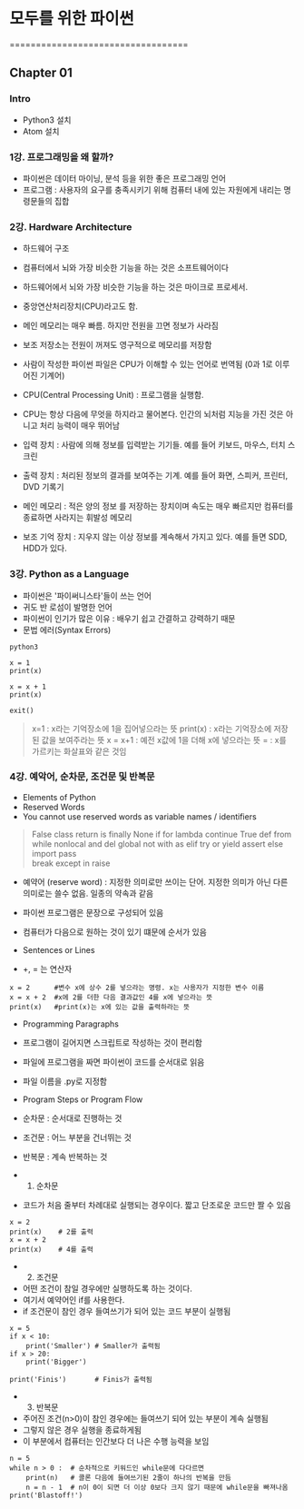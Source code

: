 # 모두를 위한 파이썬

==================================

## Chapter 01


### Intro

- Python3 설치
- Atom 설치


### 1강. 프로그래밍을 왜 할까?

- 파이썬은 데이터 마이닝, 분석 등을 위한 좋은 프로그래밍 언어
- 프로그램 : 사용자의 요구를 충족시키기 위해 컴퓨터 내에 있는 자원에게 내리는 명령문들의 집합


### 2강. Hardware Architecture

- 하드웨어 구조
- 컴퓨터에서 뇌와 가장 비슷한 기능을 하는 것은 소프트웨어이다
- 하드웨어에서 뇌와 가장 비슷한 기능을 하는 것은 마이크로 프로세서. 
- 중앙연산처리장치(CPU)라고도 함.
- 메인 메모리는 매우 빠름. 하지만 전원을 끄면 정보가 사라짐
- 보조 저장소는 전원이 꺼져도 영구적으로 메모리를 저장함
- 사람이 작성한 파이썬 파일은 CPU가 이해할 수 있는 언어로 번역됨 (0과 1로 이루어진 기계어)

- CPU(Central Processing Unit) : 프로그램을 실행함. 
- CPU는 항상 다음에 무엇을 하지라고 물어본다. 인간의 뇌처럼 지능을 가진 것은 아니고 처리 능력이 매우 뛰어남
- 입력 장치 : 사람에 의해 정보를 입력받는 기기들. 예를 들어 키보드, 마우스, 터치 스크린
- 출력 장치 : 처리된 정보의 결과를 보여주는 기계. 예를 들어 화면, 스피커, 프린터, DVD 기록기
- 메인 메모리 : 적은 양의 정보 를 저장하는 장치이며 속도는 매우 빠르지만 컴퓨터를 종료하면 사라지는 휘발성 메모리
- 보조 기억 장치 : 지우지 않는 이상 정보를 계속해서 가지고 있다. 예를 들면 SDD, HDD가 있다.


### 3강. Python as a Language
- 파이썬은 '파이써니스타'들이 쓰는 언어
- 귀도 반 로섬이 발명한 언어
- 파이썬이 인기가 많은 이유  : 배우기 쉽고 간결하고 강력하기 때문
- 문법 에러(Syntax Errors)

```
python3

x = 1
print(x)

x = x + 1
print(x)

exit()
```

> x=1      : x라는 기억장소에 1을 집어넣으라는 뜻
> print(x) : x라는 기억장소에 저장된 값을 보여주라는 뜻
> x = x+1  : 예전 x값에 1을 더해 x에 넣으라는 뜻
> = : x를 가르키는 화살표와 같은 것임


### 4강. 예악어, 순차문, 조건문 및 반복문
- Elements of Python
- Reserved Words
- You cannot use reserved words as variable names / identifiers

> False		class 	return 		is	     	finally
> None  	if    	for    		lambda  	continue
> True  	def   	from   		while   	nonlocal
> and   	del   	global 		not     	with
> as    	elif  	try    		or      	yield
> assert    else    import      pass    
> break     except  in          raise

- 예약어 (reserve word) : 지정한 의미로만 쓰이는 단어. 지정한 의미가 아닌 다른 의미로는 쓸수 없음. 일종의 약속과 같음

- 파이썬 프로그램은 문장으로 구성되어 있음
- 컴퓨터가 다음으로 원하는 것이 있기 떄문에 순서가 있음

- Sentences or Lines
- +, = 는 연산자
```
x = 2      #변수 x에 상수 2를 넣으라는 명령. x는 사용자가 지정한 변수 이름
x = x + 2  #x에 2를 더한 다음 결과값인 4를 x에 넣으라는 뜻
print(x)   #print(x)는 x에 있는 값을 출력하라는 뜻
```


- Programming Paragraphs
- 프로그램이 길어지면 스크립트로 작성하는 것이 편리함
- 파일에 프로그램을 짜면 파이썬이 코드를 순서대로 읽음
- 파일 이름을 .py로 지정함

- Program Steps or Program Flow
- 순차문 : 순서대로 진행하는 것
- 조건문 : 어느 부분을 건너뛰는 것
- 반복문 : 계속 반복하는 것

- 1. 순차문
- 코드가 처음 줄부터 차례대로 실행되는 경우이다. 짧고 단조로운 코드만 짤 수 있음
```
x = 2
print(x) 	# 2를 출력
x = x + 2 
print(x)  	# 4를 출력
```

- 2. 조건문
- 어떤 조건이 참일 경우에만 실행하도록 하는 것이다.
- 여기서 예약어인 if를 사용한다.
- if 조건문이 참인 경우 들여쓰기가 되어 있는 코드 부분이 실행됨
```
x = 5
if x < 10:
	print('Smaller') # Smaller가 출력됨
if x > 20:
	print('Bigger') 
	
print('Finis')       # Finis가 출력됨
```

 
- 3. 반복문
- 주어진 조건(n>0)이 참인 경우에는 들여쓰기 되어 있는 부분이 계속 실행됨
- 그렇지 않은 경우 실행을 종료하게됨
- 이 부분에서 컴퓨터는 인간보다 더 나은 수행 능력을 보임

```
n = 5
while n > 0 :  # 순차적으로 키워드인 while문에 다다르면
	print(n)   # 콜론 다음에 들여쓰기된 2줄이 하나의 반복을 만듬
	n = n - 1  # n이 0이 되면 더 이상 0보다 크지 않기 때문에 while문을 빠져나옴
print('Blastoff!') 
```